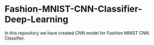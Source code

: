 # Fashion-MNIST-CNN-Classifier-Deep-Learning
In this repository we have created CNN model for Fashion MNIST CNN Classifier.
